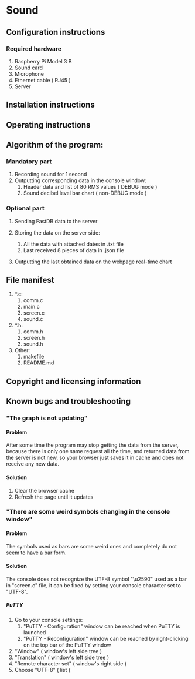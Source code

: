 # Sound

## Configuration instructions

### 	Required hardware
	
1. Raspberry Pi Model 3 B
2. Sound card
3. Microphone
4. Ethernet cable ( RJ45 )
5. Server
			
## Installation instructions

	

## Operating instructions

	

## Algorithm of the program:

### Mandatory part

1. Recording sound for 1 second
2. Outputting corresponding data in the console window:
	1) Header data and list of 80 RMS values ( DEBUG mode )
	2) Sound decibel level bar chart ( non-DEBUG mode )
				
### Optional part

1. Sending FastDB data to the server
2. Storing the data on the server side:			
	1) All the data with attached dates in .txt file
	2) Last received 8 pieces of data in .json file
		
3. Outputting the last obtained data on the webpage real-time chart
	
## File manifest

1. *.c:
	1) comm.c
	2) main.c
	3) screen.c
	4) sound.c	
2. *.h:
	1) comm.h
	2) screen.h
	3) sound.h
3. Other:
	1) makefile
	2) README.md

## Copyright and licensing information



## Known bugs and troubleshooting

### "The graph is not updating"
	
#### Problem
	
After some time the program may stop getting the data from the server, because there is only
one same request all the time, and returned data from the server is not new, so your browser
just saves it in cache and does not receive any new data.
		
#### Solution
	
1. Clear the browser cache
2. Refresh the page until it updates
		
### "There are some weird symbols changing in the console window"
	
#### Problem
	
The symbols used as bars are some weird ones and completely do not seem to have a bar form.
		
#### Solution
	
The console does not recognize the UTF-8 symbol "\u2590" used as a bar in "screen.c" file, 
it can be fixed by setting your console character set to "UTF-8".
		
##### PuTTY

1. Go to your console settings:		
	1) "PuTTY - Configuration" window can be reached when PuTTY is launched
	2) "PuTTY - Reconfiguration" window can be reached by right-clicking on the top bar
		of the PuTTY window
2. "Window"               ( window's left side tree )
3. "Translation"          ( window's left side tree )
4. "Remote character set" ( window's right side )
5. Choose "UTF-8"         ( list )
